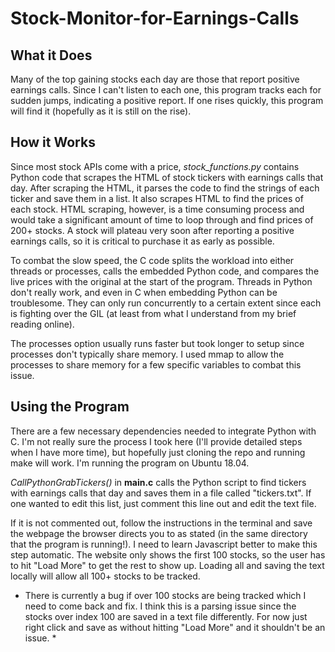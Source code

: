 # Stock-Monitor-for-Earnings-Calls

## What it Does
Many of the top gaining stocks each day are those that report positive earnings calls. Since I can't listen to each one, this program tracks each for sudden jumps, indicating a positive report. If one rises quickly, this program will find it (hopefully as it is still on the rise).


## How it Works
Since most stock APIs come with a price, *stock_functions.py* contains Python code that scrapes the HTML of stock tickers with earnings calls that day. After scraping the HTML, it parses the code to find the strings of each ticker and save them in a list. It also scrapes HTML to find the prices of each stock. HTML scraping, however, is a time consuming process and would take a significant amount of time to loop through and find prices of 200+ stocks. A stock will plateau very soon after reporting a positive earnings calls, so it is critical to purchase it as early as possible.

To combat the slow speed, the C code splits the workload into either threads or processes, calls the embedded Python code, and compares the live prices with the original at the start of the program. Threads in Python don't really work, and even in C when embedding Python can be troublesome. They can only run concurrently to a certain extent since each is fighting over the GIL (at least from what I understand from my brief reading online).

The processes option usually runs faster but took longer to setup since processes don't typically share memory. I used mmap to allow the processes to share memory for a few specific variables to combat this issue. 

## Using the Program
There are a few necessary dependencies needed to integrate Python with C. I'm not really sure the process I took here (I'll provide detailed steps when I have more time), but hopefully just cloning the repo and running make will work. I'm running the program on Ubuntu 18.04.


*CallPythonGrabTickers()* in **main.c** calls the Python script to find tickers with earnings calls that day and saves them in a file called "tickers.txt". If one wanted to edit this list, just comment this line out and edit the text file. 

If it is not commented out, follow the instructions in the terminal and save the webpage the browser directs you to as stated (in the same directory that the program is running!). I need to learn Javascript better to make this step automatic. The website only shows the first 100 stocks, so the user has to hit "Load More" to get the rest to show up. Loading all and saving the text locally will allow all 100+ stocks to be tracked. 

* There is currently a bug if over 100 stocks are being tracked which I need to come back and fix. I think this is a parsing issue since the stocks over index 100 are saved in a text file differently. For now just right click and save as without hitting "Load More" and it shouldn't be an issue. *
